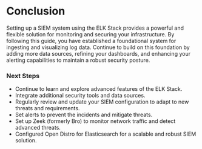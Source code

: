 # Conclusion

Setting up a SIEM system using the ELK Stack provides a powerful and flexible solution for monitoring and securing your infrastructure. By following this guide, you have established a foundational system for ingesting and visualizing log data. Continue to build on this foundation by adding more data sources, refining your dashboards, and enhancing your alerting capabilities to maintain a robust security posture.

### Next Steps

* Continue to learn and explore advanced features of the ELK Stack.
* Integrate additional security tools and data sources.
* Regularly review and update your SIEM configuration to adapt to new threats and requirements.
* Set alerts to prevent the incidents and mitigate threats.
* Set up Zeek (formerly Bro) to monitor network traffic and detect advanced threats.
* Configured Open Distro for Elasticsearch for a scalable and robust SIEM solution.



